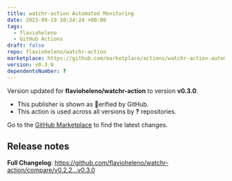 ```yaml
---
title: watchr-action Automated Monitoring
date: 2023-09-19 10:24:24 +00:00
tags:
  - flavioheleno
  - GitHub Actions
draft: false
repo: flavioheleno/watchr-action
marketplace: https://github.com/marketplace/actions/watchr-action-automated-monitoring
version: v0.3.0
dependentsNumber: ?
---
```



Version updated for **flavioheleno/watchr-action** to version **v0.3.0**.
- This publisher is shown as erified by GitHub.
- This action is used across all versions by **?** repositories.

Go to the [GitHub Marketplace](https://github.com/marketplace/actions/watchr-action-automated-monitoring) to find the latest changes.

## Release notes

**Full Changelog**: https://github.com/flavioheleno/watchr-action/compare/v0.2.2...v0.3.0
